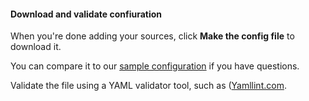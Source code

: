 #### Download and validate confiuration

When you're done adding your sources, click **Make the config file** to download it.

You can compare it to our [sample configuration](https://raw.githubusercontent.com/logzio/documentation/refs/heads/master/docs/_include/general-shipping/shipping-config-samples/logz-filebeat-config.yml) if you have questions.

Validate the file using a YAML validator tool, such as ([Yamllint.com](http://www.yamllint.com/).